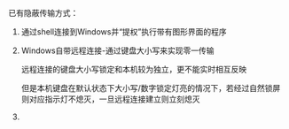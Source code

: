 <!--
 * @Author: LetMeFly
 * @Date: 2025-02-28 09:33:07
 * @LastEditors: LetMeFly.xyz
 * @LastEditTime: 2025-02-28 09:43:33
-->
已有隐蔽传输方式：

1. 通过shell连接到Windows并“提权”执行带有图形界面的程序
2. Windows自带远程连接-通过键盘大小写来实现零一传输

    远程连接的键盘大小写锁定和本机较为独立，更不能实时相互反映

    但是本机键盘在默认状态下大小写/数字锁定灯亮的情况下，若经过自然锁屏则对应指示灯不熄灭，一旦远程连接建立则立刻熄灭

3. 